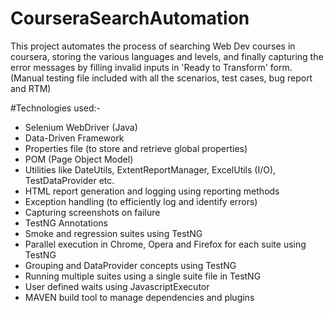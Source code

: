 # CourseraSearchAutomation
This project automates the process of searching Web Dev courses in coursera, storing the various languages and levels, and finally capturing the error messages by filling invalid inputs in 'Ready to Transform' form. (Manual testing file included with all the scenarios, test cases, bug report and RTM)

#Technologies used:-

* Selenium WebDriver (Java)
* Data-Driven Framework
* Properties file (to store and retrieve global properties)
* POM (Page Object Model)
* Utilities like DateUtils, ExtentReportManager, ExcelUtils (I/O), TestDataProvider etc.
* HTML report generation and logging using reporting methods
* Exception handling (to efficiently log and identify errors)
* Capturing screenshots on failure
* TestNG Annotations
* Smoke and regression suites using TestNG
* Parallel execution in Chrome, Opera and Firefox for each suite using TestNG
* Grouping and DataProvider concepts using TestNG
* Running multiple suites using a single suite file in TestNG
* User defined waits using JavascriptExecutor
* MAVEN build tool to manage dependencies and plugins
